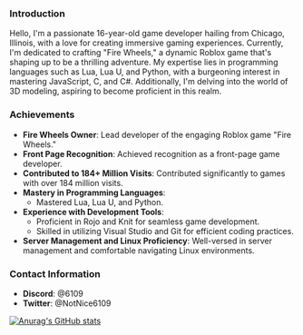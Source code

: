 ### Introduction
Hello, I'm a passionate 16-year-old game developer hailing from Chicago, Illinois, with a love for creating immersive gaming experiences. Currently, I'm dedicated to crafting "Fire Wheels," a dynamic Roblox game that's shaping up to be a thrilling adventure. My expertise lies in programming languages such as Lua, Lua U, and Python, with a burgeoning interest in mastering JavaScript, C, and C#. Additionally, I'm delving into the world of 3D modeling, aspiring to become proficient in this realm.

### Achievements
- **Fire Wheels Owner**: Lead developer of the engaging Roblox game "Fire Wheels."
- **Front Page Recognition**: Achieved recognition as a front-page game developer.
- **Contributed to 184+ Million Visits**: Contributed significantly to games with over 184 million visits.
- **Mastery in Programming Languages**:
  - Mastered Lua, Lua U, and Python.
- **Experience with Development Tools**:
  - Proficient in Rojo and Knit for seamless game development.
  - Skilled in utilizing Visual Studio and Git for efficient coding practices.
- **Server Management and Linux Proficiency**: Well-versed in server management and comfortable navigating Linux environments.

### Contact Information
- **Discord**: @6109
- **Twitter**: @NotNice6109

[![Anurag's GitHub stats](https://github-readme-stats.vercel.app/api?username=daemon6109&show_icons=true&theme=dark)](https://github.com/anuraghazra/github-readme-stats)
